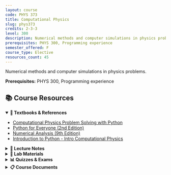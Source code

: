 ```yaml
---
layout: course
code: PHYS 373
title: Computational Physics
slug: phys373
credits: 2-3-3
level: 300
description: Numerical methods and computer simulations in physics problems.
prerequisites: PHYS 300, Programming experience
semester_offered: F
course_type: Elective
resources_count: 45
---
```


Numerical methods and computer simulations in physics problems.

**Prerequisites:** PHYS 300, Programming experience

## 📚 Course Resources

<details open>
<summary><strong>📖 Textbooks & References</strong></summary>
<ul>
<li><a href="/assets/resources/electives/phys373/Computational Physics Problem Solving with Python.pdf">Computational Physics Problem Solving with Python</a></li>
<li><a href="/assets/resources/electives/phys373/Python for Everyone2ndEdition.pdf">Python for Everyone (2nd Edition)</a></li>
<li><a href="/assets/resources/electives/phys373/numerical_analysis_9th.pdf">Numerical Analysis (9th Edition)</a></li>
<li><a href="/assets/resources/electives/phys373/Introduction to python - Intro Computational Physics.pdf">Introduction to Python - Intro Computational Physics</a></li>
</ul>
</details>

<details>
<summary><strong>📝 Lecture Notes</strong></summary>
<ul>
<li><a href="/assets/resources/electives/phys373/Week-01.pdf">Week 01</a></li>
<li><a href="/assets/resources/electives/phys373/Week-02.pdf">Week 02</a></li>
<li><a href="/assets/resources/electives/phys373/Week-03.pdf">Week 03</a></li>
<li><a href="/assets/resources/electives/phys373/Week-04.pdf">Week 04</a></li>
<li><a href="/assets/resources/electives/phys373/Week-05.pdf">Week 05</a></li>
<li><a href="/assets/resources/electives/phys373/Week-06.pdf">Week 06</a></li>
<li><a href="/assets/resources/electives/phys373/Week-07.pdf">Week 07</a></li>
<li><a href="/assets/resources/electives/phys373/Week-08.pdf">Week 08</a></li>
<li><a href="/assets/resources/electives/phys373/Week-09  .pdf">Week 09</a></li>
<li><a href="/assets/resources/electives/phys373/Week-10  .pdf">Week 10</a></li>
<li><a href="/assets/resources/electives/phys373/Week-11.pdf">Week 11</a></li>
<li><a href="/assets/resources/electives/phys373/Week-13 .pdf">Week 13</a></li>
<li><a href="/assets/resources/electives/phys373/Week-14.pdf">Week 14</a></li>
</ul>
</details>

<details>
<summary><strong>🧪 Lab Materials</strong></summary>
<ul>
<li><a href="/assets/resources/electives/phys373/Labs-1.pdf">Lab 1</a></li>
<li><a href="/assets/resources/electives/phys373/Labs-2.pdf">Lab 2</a></li>
<li><a href="/assets/resources/electives/phys373/Labs-3.pdf">Lab 3</a></li>
<li><a href="/assets/resources/electives/phys373/Labs-4.pdf">Lab 4</a></li>
<li><a href="/assets/resources/electives/phys373/Labs-5.pdf">Lab 5</a></li>
<li><a href="/assets/resources/electives/phys373/Labs-7.pdf">Lab 7</a></li>
<li><a href="/assets/resources/electives/phys373/Labs-8.pdf">Lab 8</a></li>
<li><a href="/assets/resources/electives/phys373/Labs-9.pdf">Lab 9</a></li>
<li><a href="/assets/resources/electives/phys373/Labs-10.pdf">Lab 10</a></li>
<li><a href="/assets/resources/electives/phys373/Labs-11-PHYS-373.pdf">Lab 11</a></li>
<li><a href="/assets/resources/electives/phys373/Labs-12-PHYS-373.pdf">Lab 12</a></li>
</ul>
</details>

<details>
<summary><strong>📊 Quizzes & Exams</strong></summary>
<ul>
<li><a href="/assets/resources/electives/phys373/PHYS-373-Quiz1-T222.pdf">Quiz 1</a></li>
<li><a href="/assets/resources/electives/phys373/PHYS-373-Quiz-02-T222.pdf">Quiz 2</a></li>
<li><a href="/assets/resources/electives/phys373/PHYS-373-Quiz-03-T222.pdf">Quiz 3</a></li>
<li><a href="/assets/resources/electives/phys373/Quiz 4.pdf">Quiz 4</a></li>
<li><a href="/assets/resources/electives/phys373/Final_Formula_Sh.pdf">Final Formula Sheet</a></li>
</ul>
</details>

<details>
<summary><strong>📋 Course Documents</strong></summary>
<ul>
<li><a href="/assets/resources/electives/phys373/Syllabus.pdf">Syllabus</a></li>
<li><a href="/assets/resources/electives/phys373/course outlines.pdf">Course Outlines</a></li>
</ul>
</details>